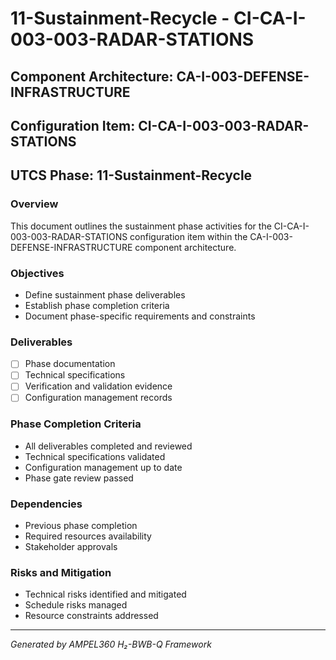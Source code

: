# 11-Sustainment-Recycle - CI-CA-I-003-003-RADAR-STATIONS

## Component Architecture: CA-I-003-DEFENSE-INFRASTRUCTURE
## Configuration Item: CI-CA-I-003-003-RADAR-STATIONS
## UTCS Phase: 11-Sustainment-Recycle

### Overview
This document outlines the sustainment phase activities for the CI-CA-I-003-003-RADAR-STATIONS configuration item within the CA-I-003-DEFENSE-INFRASTRUCTURE component architecture.

### Objectives
- Define sustainment phase deliverables
- Establish phase completion criteria
- Document phase-specific requirements and constraints

### Deliverables
- [ ] Phase documentation
- [ ] Technical specifications
- [ ] Verification and validation evidence
- [ ] Configuration management records

### Phase Completion Criteria
- All deliverables completed and reviewed
- Technical specifications validated
- Configuration management up to date
- Phase gate review passed

### Dependencies
- Previous phase completion
- Required resources availability
- Stakeholder approvals

### Risks and Mitigation
- Technical risks identified and mitigated
- Schedule risks managed
- Resource constraints addressed

---
*Generated by AMPEL360 H₂-BWB-Q Framework*
